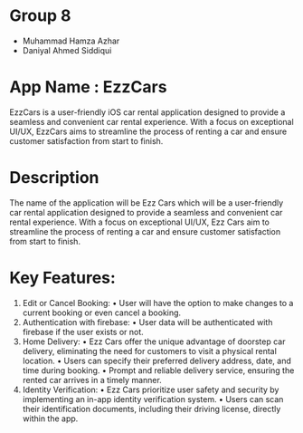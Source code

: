 # Group 8
- Muhammad Hamza Azhar
- Daniyal Ahmed Siddiqui


# App Name : EzzCars
EzzCars is a user-friendly iOS car rental application designed to provide a seamless and convenient car rental experience. With a focus on exceptional UI/UX, EzzCars aims to streamline the process of renting a car and ensure customer satisfaction from start to finish.

# Description

The name of the application will be Ezz Cars which will be a user-friendly car rental
application designed to provide a seamless and convenient car rental experience. With a focus on exceptional UI/UX, Ezz Cars aim to streamline the process of renting a car and ensure customer satisfaction from start to finish.

# Key Features:
1. Edit or Cancel Booking:
• User will have the option to make changes to a current booking or even cancel a booking.
2. Authentication with firebase:
• User data will be authenticated with firebase if the user exists or not.
3. Home Delivery:
• Ezz Cars offer the unique advantage of doorstep car delivery, eliminating
the need for customers to visit a physical rental location.
• Users can specify their preferred delivery address, date, and time during
booking.
• Prompt and reliable delivery service, ensuring the rented car arrives in a
timely manner.
4. Identity Verification:
• Ezz Cars prioritize user safety and security by implementing an in-app identity verification system.
• Users can scan their identification documents, including their driving license, directly within the app.
